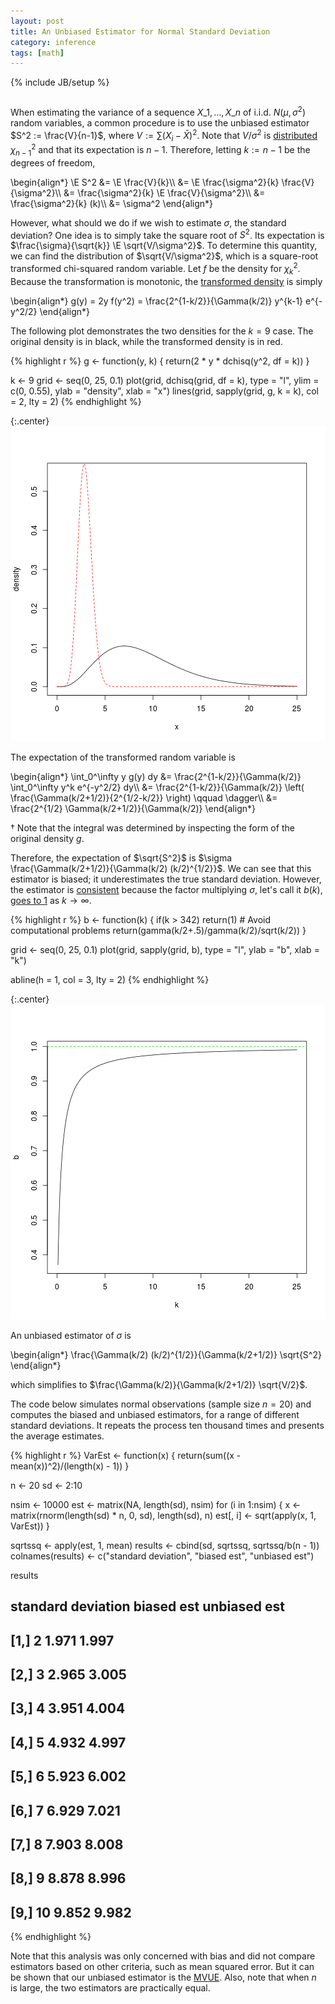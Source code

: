```yaml
---
layout: post
title: An Unbiased Estimator for Normal Standard Deviation
category: inference
tags: [math]
---
```

{% include JB/setup %}

<div style='visibility: hidden; height: 0;'>$\newcommand{\E}{\mathbb{E}}$</div>

When estimating the variance of a sequence $X\_1, \ldots, X\_n$ of i.i.d. $N(\mu, \sigma^2)$ random variables, a common procedure is to use the unbiased estimator $S^2 := \frac{V}{n-1}$, where $V := \sum(X_i - \bar{X})^2$. Note that $V/\sigma^2$ is [distributed](http://en.wikipedia.org/wiki/Chi-squared_distribution#Applications) $\chi^2_{n-1}$ and that its expectation is $n-1$. Therefore, letting $k := n-1$ be the degrees of freedom,


<div>\begin{align*}
\E S^2 &= \E \frac{V}{k}\\
 &= \E \frac{\sigma^2}{k} \frac{V}{\sigma^2}\\
 &= \frac{\sigma^2}{k} \E \frac{V}{\sigma^2}\\
 &= \frac{\sigma^2}{k} (k)\\
 &= \sigma^2
\end{align*}</div>

However, what should we do if we wish to estimate $\sigma$, the standard deviation? One idea is to simply take the square root of $S^2$. Its expectation is $\frac{\sigma}{\sqrt{k}} \E \sqrt{V/\sigma^2}$. To determine this quantity, we can find the distribution of $\sqrt{V/\sigma^2}$, which is a square-root transformed chi-squared random variable. Let $f$ be the density for $\chi^2_k$. Because the transformation is monotonic, the [transformed density](https://en.wikipedia.org/wiki/Random_variable#Functions_of_random_variables) is simply


<div>\begin{align*}
g(y) = 2y f(y^2) = \frac{2^{1-k/2}}{\Gamma(k/2)} y^{k-1} e^{-y^2/2}
\end{align*}</div>

The following plot demonstrates the two densities for the $k=9$ case. The original density is in black, while the transformed density is in red.

{% highlight r %}
g <- function(y, k) {
    return(2 * y * dchisq(y^2, df = k))
}

k <- 9
grid <- seq(0, 25, 0.1)
plot(grid, dchisq(grid, df = k), type = "l", ylim = c(0, 0.55), ylab = "density", 
     xlab = "x")
lines(grid, sapply(grid, g, k = k), col = 2, lty = 2)
{% endhighlight %}

{:.center}
![plot of chunk unnamed-chunk-1](/static/2012-12-29-an-unbiased-estimator-for-normal-standard-deviation/unnamed-chunk-1.png) 


The expectation of the transformed random variable is


<div>\begin{align*}
\int_0^\infty y g(y) dy &= \frac{2^{1-k/2}}{\Gamma(k/2)} \int_0^\infty y^k e^{-y^2/2} dy\\
 &= \frac{2^{1-k/2}}{\Gamma(k/2)} \left( \frac{\Gamma(k/2+1/2)}{2^{1/2-k/2}} \right) \qquad \dagger\\
 &= \frac{2^{1/2} \Gamma(k/2+1/2)}{\Gamma(k/2)}
\end{align*}</div>

$\dagger$ Note that the integral was determined by inspecting the form of the original density $g$.

Therefore, the expectation of $\sqrt{S^2}$ is $\sigma \frac{\Gamma(k/2+1/2)}{\Gamma(k/2) (k/2)^{1/2}}$. We can see that this estimator is biased; it underestimates the true standard deviation. However, the estimator is [consistent](https://en.wikipedia.org/wiki/Consistent_estimator) because the factor multiplying $\sigma$, let's call it $b(k)$, [goes to 1](http://en.wikipedia.org/wiki/Gamma_function#General) as $k \rightarrow \infty$.

{% highlight r %}
b <- function(k) {
    if(k > 342) return(1) # Avoid computational problems
    return(gamma(k/2+.5)/gamma(k/2)/sqrt(k/2))
}

grid <- seq(0, 25, 0.1)
plot(grid, sapply(grid, b), type = "l", ylab = "b", xlab = "k")

abline(h = 1, col = 3, lty = 2)
{% endhighlight %}

{:.center}
![plot of chunk unnamed-chunk-2](/static/2012-12-29-an-unbiased-estimator-for-normal-standard-deviation/unnamed-chunk-2.png) 

An unbiased estimator of $\sigma$ is


<div>\begin{align*}
\frac{\Gamma(k/2) (k/2)^{1/2}}{\Gamma(k/2+1/2)} \sqrt{S^2}
\end{align*}</div>

which simplifies to $\frac{\Gamma(k/2)}{\Gamma(k/2+1/2)} \sqrt{V/2}$.


The code below simulates normal observations (sample size $n=20$) and computes the biased and unbiased estimators, for a range of different standard deviations. It repeats the process ten thousand times and presents the average estimates.

{% highlight r %}
VarEst <- function(x) {
    return(sum((x - mean(x))^2)/(length(x) - 1))
}

n <- 20
sd <- 2:10

nsim <- 10000
est <- matrix(NA, length(sd), nsim)
for (i in 1:nsim) {
    x <- matrix(rnorm(length(sd) * n, 0, sd), length(sd), n)
    est[, i] <- sqrt(apply(x, 1, VarEst))
}

sqrtssq <- apply(est, 1, mean)
results <- cbind(sd, sqrtssq, sqrtssq/b(n - 1))
colnames(results) <- c("standard deviation", "biased est", "unbiased est")

results


##       standard deviation biased est unbiased est
##  [1,]                  2      1.971        1.997
##  [2,]                  3      2.965        3.005
##  [3,]                  4      3.951        4.004
##  [4,]                  5      4.932        4.997
##  [5,]                  6      5.923        6.002
##  [6,]                  7      6.929        7.021
##  [7,]                  8      7.903        8.008
##  [8,]                  9      8.878        8.996
##  [9,]                 10      9.852        9.982
{% endhighlight %}

Note that this analysis was only concerned with bias and did not compare estimators based on other criteria, such as mean squared error. But it can be shown that our unbiased estimator is the [MVUE](http://en.wikipedia.org/wiki/Minimum-variance_unbiased_estimator). Also, note that when $n$ is large, the two estimators are practically equal.

